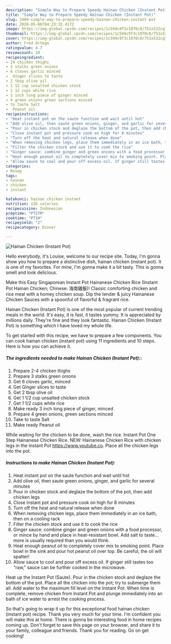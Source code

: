 ```yaml
---
description: "Simple Way to Prepare Speedy Hainan Chicken (Instant Pot)"
title: "Simple Way to Prepare Speedy Hainan Chicken (Instant Pot)"
slug: 3489-simple-way-to-prepare-speedy-hainan-chicken-instant-pot
date: 2020-05-06T04:23:32.417Z
image: https://img-global.cpcdn.com/recipes/1c594c9f3c1070c8/751x532cq70/hainan-chicken-instant-pot-recipe-main-photo.jpg
thumbnail: https://img-global.cpcdn.com/recipes/1c594c9f3c1070c8/751x532cq70/hainan-chicken-instant-pot-recipe-main-photo.jpg
cover: https://img-global.cpcdn.com/recipes/1c594c9f3c1070c8/751x532cq70/hainan-chicken-instant-pot-recipe-main-photo.jpg
author: Fred Ortega
ratingvalue: 4.7
reviewcount: 10
recipeingredient:
- 24 chicken thighs
- 3 stalks green onions
- 6 cloves garlic minced
-  Ginger slices to taste
- 2 tbsp olive oil
- 1 12 cup unsalted chicken stock
- 1 12 cups white rice
- 3 inch long piece of ginger minced
- 4 green onions green sections minced
- to taste Salt
-  Peanut oil
recipeinstructions:
- "Heat instant pot on the saute function and wait until hot"
- "Add olive oil, then saute green onions, ginger, and garlic for several minutes"
- "Pour in chicken stock and deglaze the bottom of the pot, then add chicken legs"
- "Close instant pot and pressure cook on high for 8 minutes"
- "Turn off the heat and natural release when done"
- "When removing chicken legs, place them immediately in an ice bath, then on a cooling rack"
- "Filter the chicken stock and use it to cook the rice"
- "Ginger sauce: combine ginger and green onions with a food processor, or mince by hand and place in heat-resistant bowl. Add salt to taste... more is usually required than you would think."
- "Heat enough peanut oil to completely cover mix to smoking point. Place bowl in the sink and pour hot peanut oil over top. Be careful, the oil will spatter!"
- "Allow sauce to cool and pour off excess oil. If ginger still tastes too &#34;raw,&#34; sauce can be further cooked in the microwave."
categories:
- Resep
tags:
- hainan
- chicken
- instant

katakunci: hainan chicken instant
nutrition: 126 calories
recipecuisine: Indonesian
preptime: "PT27M"
cooktime: "PT1H"
recipeyield: "2"
recipecategory: Dinner

---
```



![Hainan Chicken (Instant Pot)](https://img-global.cpcdn.com/recipes/1c594c9f3c1070c8/751x532cq70/hainan-chicken-instant-pot-recipe-main-photo.jpg)

Hello everybody, it's Louise, welcome to our recipe site. Today, I'm gonna show you how to prepare a distinctive dish, hainan chicken (instant pot). It is one of my favorites. For mine, I'm gonna make it a bit tasty. This is gonna smell and look delicious.

Make this Easy Singaporean Instant Pot Hainanese Chicken Rice (Instant Pot Hainan Chicken; Chinese: 海南雞飯)! Classic comforting chicken and rice meal with a homey chicken soup. Dip the tender &amp; juicy Hainanese Chicken Sauces with a spoonful of flavorful &amp; fragrant rice.

Hainan Chicken (Instant Pot) is one of the most popular of current trending meals in the world. It's easy, it is fast, it tastes yummy. It is appreciated by millions daily. They're fine and they look fantastic. Hainan Chicken (Instant Pot) is something which I have loved my whole life.


To get started with this recipe, we have to prepare a few components. You can cook hainan chicken (instant pot) using 11 ingredients and 10 steps. Here is how you can achieve it.

##### The ingredients needed to make Hainan Chicken (Instant Pot)::

1. Prepare 2-4 chicken thighs
1. Prepare 3 stalks green onions
1. Get 6 cloves garlic, minced
1. Get  Ginger slices to taste
1. Get 2 tbsp olive oil
1. Get 1 1/2 cup unsalted chicken stock
1. Get 1 1/2 cups white rice
1. Make ready 3 inch long piece of ginger, minced
1. Prepare 4 green onions, green sections minced
1. Take to taste Salt
1. Make ready  Peanut oil


While waiting for the chicken to be done, wash the rice. Instant Pot One Step Hainanese Chicken Rice. NEW: Hainanese Chicken Rice with chicken legs in the Instant Pot https://www.youtube.co. Place all the chicken legs into the pot. 

##### Instructions to make Hainan Chicken (Instant Pot):

1. Heat instant pot on the saute function and wait until hot
1. Add olive oil, then saute green onions, ginger, and garlic for several minutes
1. Pour in chicken stock and deglaze the bottom of the pot, then add chicken legs
1. Close instant pot and pressure cook on high for 8 minutes
1. Turn off the heat and natural release when done
1. When removing chicken legs, place them immediately in an ice bath, then on a cooling rack
1. Filter the chicken stock and use it to cook the rice
1. Ginger sauce: combine ginger and green onions with a food processor, or mince by hand and place in heat-resistant bowl. Add salt to taste... more is usually required than you would think.
1. Heat enough peanut oil to completely cover mix to smoking point. Place bowl in the sink and pour hot peanut oil over top. Be careful, the oil will spatter!
1. Allow sauce to cool and pour off excess oil. If ginger still tastes too &#34;raw,&#34; sauce can be further cooked in the microwave.


Heat up the Instant Pot (Saute). Pour in the chicken stock and deglaze the bottom of the pot. Place all the chicken into the pot; try to submerge them all. Add water to the maximum fill level on the Instant Pot. When time is complete, remove chicken from Instant Pot and plunge immediately into an bath of ice water to arrest the cooking process. 

So that's going to wrap it up for this exceptional food hainan chicken (instant pot) recipe. Thank you very much for your time. I'm confident you will make this at home. There is gonna be interesting food in home recipes coming up. Don't forget to save this page on your browser, and share it to your family, colleague and friends. Thank you for reading. Go on get cooking!
